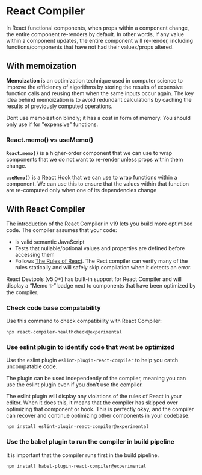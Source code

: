 # React Compiler

In React functional components, when props within a component change, the entire component re-renders by default. In other words, if any value within a component updates, the entire component will re-render, including functions/components that have not had their values/props altered.

## With memoization

**Memoization** is an optimization technique used in computer science to improve the efficiency of algorithms by storing the results of expensive function calls and reusing them when the same inputs occur again. The key idea behind memoization is to avoid redundant calculations by caching the results of previously computed operations.

Dont use memoization blindly; it has a cost in form of memory. You should only use if for "expensive" functions.

### React.memo() vs useMemo()

**`React.memo()`** is a higher-order component that we can use to wrap components that we do not want to re-render unless props within them change.

**`useMemo()`** is a React Hook that we can use to wrap functions within a component. We can use this to ensure that the values within that function are re-computed only when one of its dependencies change

## With React Compiler

The introduction of the React Compiler in v19 lets you build more optimized code.
The compiler assumes that your code:

- Is valid semantic JavaScript
- Tests that nullable/optional values and properties are defined before accessing them
- Follows [The Rules of React](https://react.dev/reference/rules). The Rect compiler can verify many of the rules statically and will safely skip compilation when it detects an error.

React Devtools (v5.0+) has built-in support for React Compiler and will display a “Memo ✨” badge next to components that have been optimized by the compiler.

### Check code base compatability

Use this command to check compatibility with React Compiler:

```
npx react-compiler-healthcheck@experimental
```

### Use eslint plugin to identify code that wont be optimized

Use the eslint plugin `eslint-plugin-react-compiler` to help you catch uncompatable code.

The plugin can be used independently of the compiler, meaning you can use the eslint plugin even if you don’t use the compiler.

The eslint plugin will display any violations of the rules of React in your editor. When it does this, it means that the compiler has skipped over optimizing that component or hook. This is perfectly okay, and the compiler can recover and continue optimizing other components in your codebase.

```
npm install eslint-plugin-react-compiler@experimental
```

### Use the babel plugin to run the compiler in build pipeline

It is important that the compiler runs first in the build pipeline.

```
npm install babel-plugin-react-compiler@experimental
```
